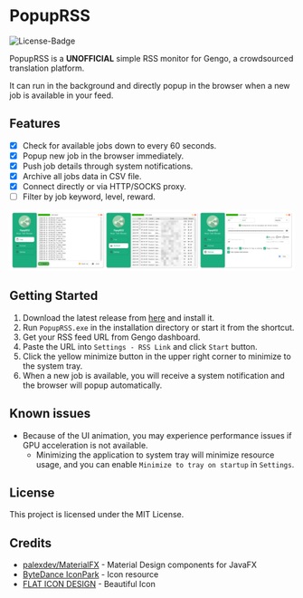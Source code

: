 # PopupRSS

![License-Badge](https://img.shields.io/github/license/hoywu/PopupRSS?style=for-the-badge)

PopupRSS is a **UNOFFICIAL** simple RSS monitor for Gengo, a crowdsourced translation platform.

It can run in the background and directly popup in the browser when a new job is available in your feed.

## Features

- [x] Check for available jobs down to every 60 seconds.
- [x] Popup new job in the browser immediately.
- [x] Push job details through system notifications.
- [x] Archive all jobs data in CSV file.
- [x] Connect directly or via HTTP/SOCKS proxy.
- [ ] Filter by job keyword, level, reward.

![Screenshot-1](Assets/Screenshot/v1.0_en.png)

## Getting Started

1. Download the latest release from [here](https://github.com/hoywu/PopupRSS/releases) and install it.
2. Run `PopupRSS.exe` in the installation directory or start it from the shortcut.
3. Get your RSS feed URL from Gengo dashboard.
4. Paste the URL into `Settings - RSS Link` and click `Start` button.
5. Click the yellow minimize button in the upper right corner to minimize to the system tray.
6. When a new job is available, you will receive a system notification and the browser will popup automatically.

## Known issues

- Because of the UI animation, you may experience performance issues if GPU acceleration is not available.
    - Minimizing the application to system tray will minimize resource usage, and you can
      enable `Minimize to tray on startup` in `Settings`.

## License

This project is licensed under the MIT License.

## Credits

- [palexdev/MaterialFX](https://github.com/palexdev/MaterialFX) - Material Design components for JavaFX
- [ByteDance IconPark](https://iconpark.oceanengine.com/) - Icon resource
- [FLAT ICON DESIGN](http://flat-icon-design.com/) - Beautiful Icon
